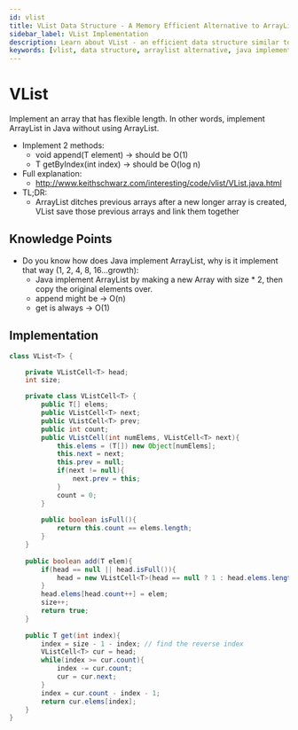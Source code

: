 ```yaml
---
id: vlist
title: VList Data Structure - A Memory Efficient Alternative to ArrayList
sidebar_label: VList Implementation
description: Learn about VList - an efficient data structure similar to ArrayList but with O(log n) access and memory optimization through linked array segments.
keywords: [vlist, data structure, arraylist alternative, java implementation, memory efficient, algorithm, linked array segments]
---
```


# VList
Implement an array that has flexible length. In other words, implement ArrayList in Java without using ArrayList. 

- Implement 2 methods:
    - void append(T element) -> should be O(1)
    - T getByIndex(int index) -> should be O(log n)
- Full explanation: 
    - http://www.keithschwarz.com/interesting/code/vlist/VList.java.html
- TL;DR:
    - ArrayList ditches previous arrays after a new longer array is created, VList save those previous arrays and link them together

## Knowledge Points
- Do you know how does Java implement ArrayList, why is it implement that way (1, 2, 4, 8, 16...growth):
    - Java implement ArrayList by making a new Array with size * 2, then copy the original elements over.
    - append might be -> O(n)
    - get is always -> O(1)

## Implementation

```java
class VList<T> {

    private VListCell<T> head;
    int size;

    private class VListCell<T> {
        public T[] elems;
        public VListCell<T> next;
        public VListCell<T> prev;
        public int count;
        public VListCell(int numElems, VListCell<T> next){
            this.elems = (T[]) new Object[numElems];
            this.next = next;
            this.prev = null;
            if(next != null){
                next.prev = this;
            }
            count = 0;
        }
        
        public boolean isFull(){
            return this.count == elems.length;
        }
    }
    
    public boolean add(T elem){
        if(head == null || head.isFull()){
            head = new VListCell<T>(head == null ? 1 : head.elems.length * 2, head);
        }
        head.elems[head.count++] = elem;
        size++;
        return true;
    }
    
    public T get(int index){
        index = size - 1 - index; // find the reverse index
        VListCell<T> cur = head;
        while(index >= cur.count){
            index -= cur.count;
            cur = cur.next;
        }
        index = cur.count - index - 1;
        return cur.elems[index];
    }
}
```